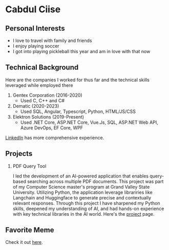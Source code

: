 # Cabdul Ciise
## Personal Interests
* I love to travel with family and friends
* I enjoy playing soccer
* I got into playing pickleball this year and am in love with that now

## Technical Background
Here are the companies I worked for thus far and the technical skills leveraged while employed there

1. Gentex Corporation (2016-2020)
   * Used C, C++ and C#
2. Dematic (2020-2023)
   * Used SQL, Angular, Typescript, Python, HTML/JS/CSS
3. Elektron Solutions (2019-Present)
   * Used .NET Core, ASP.NET Core, Vue.Js, SQL, ASP.NET Web API, Azure DevOps, EF Core, WPF

[LinkedIn](https://www.linkedin.com/in/cabdul-ciise/) has more comprehensive experience.

## Projects
1. PDF Query Tool

   I led the development of an AI-powered application that enables query-based searching across multiple PDF documents. This project was part of my Computer Science master's program at Grand Valley State University. Utilizing Python, the application leverage librariries like Langchain and Huggingface to generate precise and contextually relevant responses. Through this project I have sharpened my Python skills, deepened my understanding of AI, and had hands-on experience with key technical libraries in the AI world. Here's the [project](https://cabdulciise.github.io/GVSU-CIS641-Project-TeamCiise/) page.

## Favorite Meme
Check it out [here](https://thumbor.bigedition.com/funny-memes-your-kids-want-you-to-know/d43HH3AlyJR-2sIdk1eAVyhVljU=/800x600/filters:format(webp):quality(80)/granite-web-prod/d3/17/d31749a018b74b099c5c10b3d5d76973.jpg).
